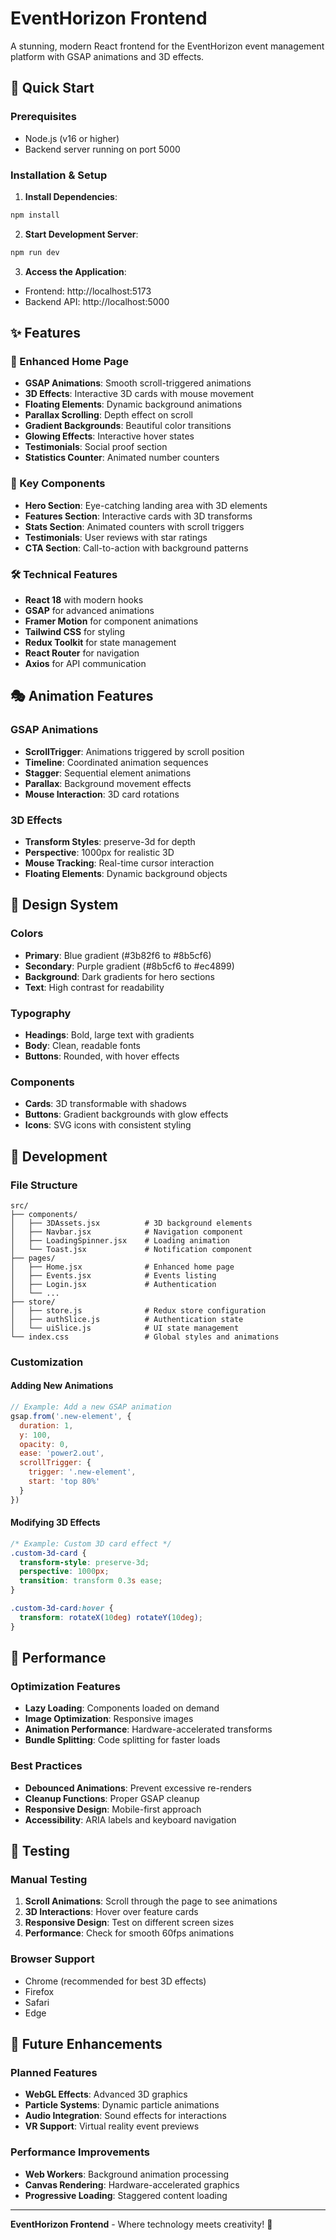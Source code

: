 # EventHorizon Frontend

A stunning, modern React frontend for the EventHorizon event management platform with GSAP animations and 3D effects.

## 🚀 Quick Start

### Prerequisites
- Node.js (v16 or higher)
- Backend server running on port 5000

### Installation & Setup

1. **Install Dependencies**:
```bash
npm install
```

2. **Start Development Server**:
```bash
npm run dev
```

3. **Access the Application**:
- Frontend: http://localhost:5173
- Backend API: http://localhost:5000

## ✨ Features

### 🎨 Enhanced Home Page
- **GSAP Animations**: Smooth scroll-triggered animations
- **3D Effects**: Interactive 3D cards with mouse movement
- **Floating Elements**: Dynamic background animations
- **Parallax Scrolling**: Depth effect on scroll
- **Gradient Backgrounds**: Beautiful color transitions
- **Glowing Effects**: Interactive hover states
- **Testimonials**: Social proof section
- **Statistics Counter**: Animated number counters

### 🎯 Key Components
- **Hero Section**: Eye-catching landing area with 3D elements
- **Features Section**: Interactive cards with 3D transforms
- **Stats Section**: Animated counters with scroll triggers
- **Testimonials**: User reviews with star ratings
- **CTA Section**: Call-to-action with background patterns

### 🛠️ Technical Features
- **React 18** with modern hooks
- **GSAP** for advanced animations
- **Framer Motion** for component animations
- **Tailwind CSS** for styling
- **Redux Toolkit** for state management
- **React Router** for navigation
- **Axios** for API communication

## 🎭 Animation Features

### GSAP Animations
- **ScrollTrigger**: Animations triggered by scroll position
- **Timeline**: Coordinated animation sequences
- **Stagger**: Sequential element animations
- **Parallax**: Background movement effects
- **Mouse Interaction**: 3D card rotations

### 3D Effects
- **Transform Styles**: preserve-3d for depth
- **Perspective**: 1000px for realistic 3D
- **Mouse Tracking**: Real-time cursor interaction
- **Floating Elements**: Dynamic background objects

## 🎨 Design System

### Colors
- **Primary**: Blue gradient (#3b82f6 to #8b5cf6)
- **Secondary**: Purple gradient (#8b5cf6 to #ec4899)
- **Background**: Dark gradients for hero sections
- **Text**: High contrast for readability

### Typography
- **Headings**: Bold, large text with gradients
- **Body**: Clean, readable fonts
- **Buttons**: Rounded, with hover effects

### Components
- **Cards**: 3D transformable with shadows
- **Buttons**: Gradient backgrounds with glow effects
- **Icons**: SVG icons with consistent styling

## 🔧 Development

### File Structure
```
src/
├── components/
│   ├── 3DAssets.jsx          # 3D background elements
│   ├── Navbar.jsx            # Navigation component
│   ├── LoadingSpinner.jsx    # Loading animation
│   └── Toast.jsx             # Notification component
├── pages/
│   ├── Home.jsx              # Enhanced home page
│   ├── Events.jsx            # Events listing
│   ├── Login.jsx             # Authentication
│   └── ...
├── store/
│   ├── store.js              # Redux store configuration
│   ├── authSlice.js          # Authentication state
│   └── uiSlice.js            # UI state management
└── index.css                 # Global styles and animations
```

### Customization

#### Adding New Animations
```javascript
// Example: Add a new GSAP animation
gsap.from('.new-element', {
  duration: 1,
  y: 100,
  opacity: 0,
  ease: 'power2.out',
  scrollTrigger: {
    trigger: '.new-element',
    start: 'top 80%'
  }
})
```

#### Modifying 3D Effects
```css
/* Example: Custom 3D card effect */
.custom-3d-card {
  transform-style: preserve-3d;
  perspective: 1000px;
  transition: transform 0.3s ease;
}

.custom-3d-card:hover {
  transform: rotateX(10deg) rotateY(10deg);
}
```

## 🚀 Performance

### Optimization Features
- **Lazy Loading**: Components loaded on demand
- **Image Optimization**: Responsive images
- **Animation Performance**: Hardware-accelerated transforms
- **Bundle Splitting**: Code splitting for faster loads

### Best Practices
- **Debounced Animations**: Prevent excessive re-renders
- **Cleanup Functions**: Proper GSAP cleanup
- **Responsive Design**: Mobile-first approach
- **Accessibility**: ARIA labels and keyboard navigation

## 🎯 Testing

### Manual Testing
1. **Scroll Animations**: Scroll through the page to see animations
2. **3D Interactions**: Hover over feature cards
3. **Responsive Design**: Test on different screen sizes
4. **Performance**: Check for smooth 60fps animations

### Browser Support
- Chrome (recommended for best 3D effects)
- Firefox
- Safari
- Edge

## 🔮 Future Enhancements

### Planned Features
- **WebGL Effects**: Advanced 3D graphics
- **Particle Systems**: Dynamic particle animations
- **Audio Integration**: Sound effects for interactions
- **VR Support**: Virtual reality event previews

### Performance Improvements
- **Web Workers**: Background animation processing
- **Canvas Rendering**: Hardware-accelerated graphics
- **Progressive Loading**: Staggered content loading

---

**EventHorizon Frontend** - Where technology meets creativity! 🎉
